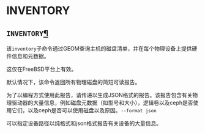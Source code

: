 # INVENTORY

## `INVENTORY`[¶](https://docs.ceph.com/docs/nautilus/ceph-volume/zfs/inventory/#inventory)

该`inventory`子命令通过GEOM查询主机的磁盘清单，并在每个物理设备上提供硬件信息和元数据。

这仅在FreeBSD平台上有效。

默认情况下，该命令返回所有物理磁盘的简短可读报告。

为了以编程方式使用此报告，请传递以生成JSON格式的报告。该报告包含有关物理驱动器的大量信息，例如磁盘元数据（如型号和大小），逻辑卷以及ceph是否使用它们，以及ceph是否可以使用磁盘以及原因。`--format json`

可以指定设备路径以纯格式和json格式报告有关设备的大量信息。

